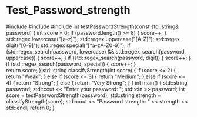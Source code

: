 # Test_Password_strength

#include <iostream>
#include <string>
#include <regex>
int testPasswordStrength(const std::string& password) {
    int score = 0;
    if (password.length() >= 8) {
        score++;
    }
    std::regex lowercase("[a-z]");
    std::regex uppercase("[A-Z]");
    std::regex digit("[0-9]");
    std::regex special("[^a-zA-Z0-9]");
    if (std::regex_search(password, lowercase) && std::regex_search(password, uppercase)) {
        score++;
    }
    if (std::regex_search(password, digit)) {
        score++;
    }
    if (std::regex_search(password, special)) {
        score++;
    }   
    return score;
}
std::string classifyStrength(int score) {
    if (score <= 2) {
        return "Weak";
    } else if (score <= 3) {
        return "Medium";
    } else if (score <= 4) {
        return "Strong";
    } else {
        return "Very Strong";
    }
}
int main() {
    std::string password;
    std::cout << "Enter your password: ";
    std::cin >> password;
    int score = testPasswordStrength(password);
    std::string strength = classifyStrength(score);
    std::cout << "Password strength: " << strength << std::endl;
    return 0;
}
